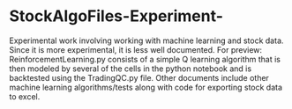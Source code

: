 # StockAlgoFiles-Experiment-
Experimental work involving working with machine learning and stock data. Since it is more experimental, it is less well documented. For preview: ReinforcementLearning.py consists of a simple Q learning algorithm that is then modeled by several of the cells in the python notebook and is backtested using the TradingQC.py file. Other documents include other machine learning algorithms/tests along with code for exporting stock data to excel.
